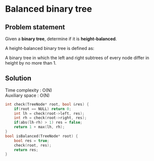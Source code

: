 # Balanced binary tree

## Problem statement

Given a **binary tree**, determine if it is **height-balanced**.

A height-balanced binary tree is defined as:

A binary tree in which the left and right subtrees of every node differ in height by no more than 1.

## Solution

Time complexity : O(N)  
Auxiliary space : O(N)

```cpp
int check(TreeNode* root, bool &res) {
    if(root == NULL) return 0;
    int lh = check(root->left, res);
    int rh = check(root->right, res);
    if(abs(lh-rh) > 1) res = false;
    return 1 + max(lh, rh);
}
bool isBalanced(TreeNode* root) {
    bool res = true;
    check(root, res);
    return res;
}
```
